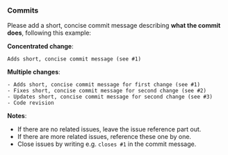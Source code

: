 ### Commits

Please add a short, concise commit message describing **what the commit does**, following this example:

**Concentrated change**:

`Adds short, concise commit message (see #1)`

**Multiple changes**:

```
- Adds short, concise commit message for first change (see #1)
- Fixes short, concise commit message for second change (see #2)
- Updates short, concise commit message for second change (see #3)
- Code revision
```


**Notes**:
- If there are no related issues, leave the issue reference part out.
- If there are more related issues, reference these one by one.
- Close issues by writing e.g. `closes #1` in the commit message.
